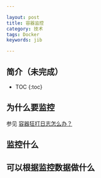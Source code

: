 ```yaml
---

layout: post
title: 容器监控
category: 技术
tags: Docker
keywords: jib

---
```


## 简介（未完成）

* TOC
{:toc}


## 为什么要监控

参见 [容器狂打日志怎么办？](http://qiankunli.github.io/2019/03/05/container_log.html)

## 监控什么

## 可以根据监控数据做什么

